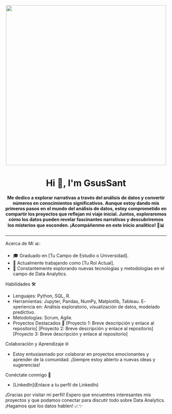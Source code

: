 
<div id ="header" align="center">
    <img src="https://media.giphy.com/media/v1.Y2lkPTc5MGI3NjExa2RnbzVxdGFxaW03c282bWR1dWpjZTVodnNzZzh0a3Q0NzBpZGN3YSZlcD12MV9pbnRlcm5hbF9naWZfYnlfaWQmY3Q9Zw/LaVp0AyqR5bGsC5Cbm/giphy.gif" width="500" />
    <h1 align="center"> Hi 👋, I'm GsusSant</h1>
    <h4 align="center"> Me dedico a explorar narrativas a través del análisis de datos y convertir números en conocimientos significativos. Aunque estoy dando mis primeros pasos en el mundo del análisis de datos, estoy comprometido en compartir los proyectos que reflejan mi viaje inicial. Juntos, exploraremos cómo los datos pueden revelar fascinantes narrativas y descubriremos los misterios que esconden. ¡Acompáñenme en este inicio analítico! 🚀📊
    </h4>


</div>

---
Acerca de Mí 📊:

- 🎓 Graduado en [Tu Campo de Estudio o Universidad].
- 💼 Actualmente trabajando como [Tu Rol Actual].
- 🚀 Constantemente explorando nuevas tecnologías y metodologías en el campo de Data Analytics.

Habilidades 🛠️
- Lenguajes: Python, SQL, R.
- Herramientas: Jupyter, Pandas, NumPy, Matplotlib, Tableau.
E- xperiencia en: Análisis exploratorio, visualización de datos, modelado predictivo.
- Metodologías: Scrum, Agile.
- Proyectos Destacados 🚀
[Proyecto 1: Breve descripción y enlace al repositorio]
[Proyecto 2: Breve descripción y enlace al repositorio]
[Proyecto 3: Breve descripción y enlace al repositorio]

Colaboración y Aprendizaje 🌐
- Estoy entusiasmado por colaborar en proyectos emocionantes y aprender de la comunidad. ¡Siempre estoy abierto a nuevas ideas y sugerencias!

Conéctate conmigo 🤝
- [LinkedIn](Enlace a tu perfil de LinkedIn)


¡Gracias por visitar mi perfil! Espero que encuentres interesantes mis proyectos y que podamos conectar para discutir todo sobre Data Analytics. ¡Hagamos que los datos hablen! 📈✨

<!--
**GsusSant/GsusSant** is a ✨ _special_ ✨ repository because its `README.md` (this file) appears on your GitHub profile.

Here are some ideas to get you started:

- 🔭 I’m currently working on ...
- 🌱 I’m currently learning ...
- 👯 I’m looking to collaborate on ...
- 🤔 I’m looking for help with ...
- 💬 Ask me about ...
- 📫 How to reach me: ...
- 😄 Pronouns: ...
- ⚡ Fun fact: ...
-->
